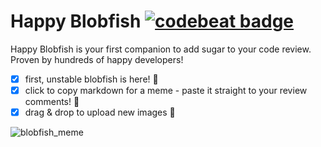 Happy Blobfish [![codebeat badge](https://codebeat.co/badges/7451e5af-8904-4881-8971-c29076bda833)](https://codebeat.co/projects/github-com-grodowski-blobfish-desktop)
===

Happy Blobfish is your first companion to add sugar to your code review. Proven by hundreds of happy developers! 

- [x] first, unstable blobfish is here! 🎉
- [x] click to copy markdown for a meme - paste it straight to your review comments! 🙉
- [x] drag & drop to upload new images 👻

![blobfish_meme](http://www.mymagicserver.com:9777/memes/22)
